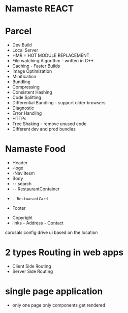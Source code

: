 # Namaste REACT

# Parcel
- Dev Build
- Local Server
- HMR = HOT MODULE REPLACEMENT
- File watching Algorithm - written in C++
- Caching - Faster Builds
- Image Optimization
- Minification
- Bundling
- Compressing
- Consistent Hashing
- Code Splitting
- Differential Bundling - support older browsers
- Diagnostic
- Error Handling
- HTTPs
- Tree Shaking - remove unused code
- Different dev and prod bundles

# Namaste Food


 * Header
 * -logo
 * -Nav itesm
 * Body
 * -- search
 * -- RestaurantContainer
 *     - RestuarantCard

 * Footer
  - Copyright
   - links
    - Address
    - Contact


corosals config drive ui based on the location


# 2 types Routing in web apps

- Client Side Routing
- Server Side Routing

# single page application

- only one page only components get rendered

